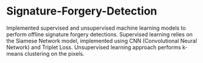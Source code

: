 # Signature-Forgery-Detection

Implemented supervised and unsupervised machine learning models to perform offline signature forgery detections.
Supervised learning relies on the Siamese Network model, implemented using CNN (Convolutional Neural Network) and Triplet Loss.
Unsupervised learning approach performs k-means clustering on the pixels.
